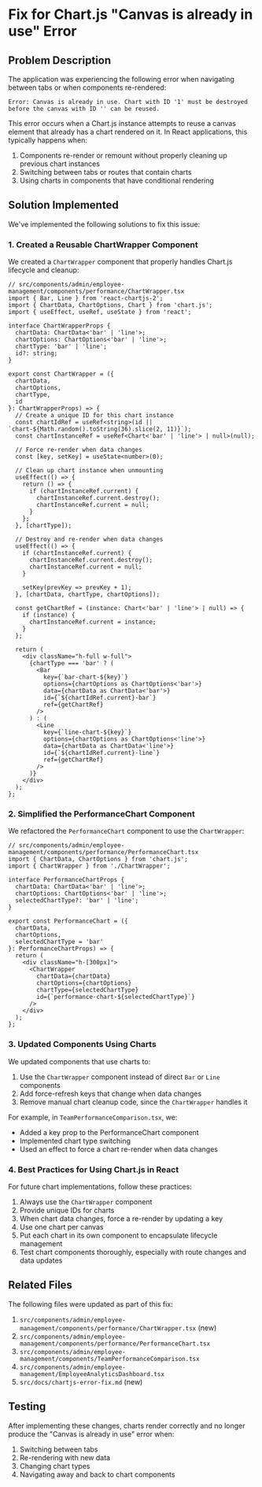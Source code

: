 # Fix for Chart.js "Canvas is already in use" Error

## Problem Description

The application was experiencing the following error when navigating between tabs or when components re-rendered:

```
Error: Canvas is already in use. Chart with ID '1' must be destroyed before the canvas with ID '' can be reused.
```

This error occurs when a Chart.js instance attempts to reuse a canvas element that already has a chart rendered on it. In React applications, this typically happens when:

1. Components re-render or remount without properly cleaning up previous chart instances
2. Switching between tabs or routes that contain charts
3. Using charts in components that have conditional rendering

## Solution Implemented

We've implemented the following solutions to fix this issue:

### 1. Created a Reusable ChartWrapper Component

We created a `ChartWrapper` component that properly handles Chart.js lifecycle and cleanup:

```tsx
// src/components/admin/employee-management/components/performance/ChartWrapper.tsx
import { Bar, Line } from 'react-chartjs-2';
import { ChartData, ChartOptions, Chart } from 'chart.js';
import { useEffect, useRef, useState } from 'react';

interface ChartWrapperProps {
  chartData: ChartData<'bar' | 'line'>;
  chartOptions: ChartOptions<'bar' | 'line'>;
  chartType: 'bar' | 'line';
  id?: string;
}

export const ChartWrapper = ({ 
  chartData, 
  chartOptions,
  chartType,
  id
}: ChartWrapperProps) => {
  // Create a unique ID for this chart instance
  const chartIdRef = useRef<string>(id || `chart-${Math.random().toString(36).slice(2, 11)}`);
  const chartInstanceRef = useRef<Chart<'bar' | 'line'> | null>(null);
  
  // Force re-render when data changes
  const [key, setKey] = useState<number>(0);
  
  // Clean up chart instance when unmounting
  useEffect(() => {
    return () => {
      if (chartInstanceRef.current) {
        chartInstanceRef.current.destroy();
        chartInstanceRef.current = null;
      }
    };
  }, [chartType]);
  
  // Destroy and re-render when data changes
  useEffect(() => {
    if (chartInstanceRef.current) {
      chartInstanceRef.current.destroy();
      chartInstanceRef.current = null;
    }
    
    setKey(prevKey => prevKey + 1);
  }, [chartData, chartType, chartOptions]);
  
  const getChartRef = (instance: Chart<'bar' | 'line'> | null) => {
    if (instance) {
      chartInstanceRef.current = instance;
    }
  };

  return (
    <div className="h-full w-full">
      {chartType === 'bar' ? (
        <Bar 
          key={`bar-chart-${key}`}
          options={chartOptions as ChartOptions<'bar'>} 
          data={chartData as ChartData<'bar'>}
          id={`${chartIdRef.current}-bar`}
          ref={getChartRef}
        />
      ) : (
        <Line 
          key={`line-chart-${key}`}
          options={chartOptions as ChartOptions<'line'>} 
          data={chartData as ChartData<'line'>}
          id={`${chartIdRef.current}-line`}
          ref={getChartRef}
        />
      )}
    </div>
  );
};
```

### 2. Simplified the PerformanceChart Component

We refactored the `PerformanceChart` component to use the `ChartWrapper`:

```tsx
// src/components/admin/employee-management/components/performance/PerformanceChart.tsx
import { ChartData, ChartOptions } from 'chart.js';
import { ChartWrapper } from './ChartWrapper';

interface PerformanceChartProps {
  chartData: ChartData<'bar' | 'line'>;
  chartOptions: ChartOptions<'bar' | 'line'>;
  selectedChartType?: 'bar' | 'line';
}

export const PerformanceChart = ({ 
  chartData, 
  chartOptions,
  selectedChartType = 'bar'
}: PerformanceChartProps) => {
  return (
    <div className="h-[300px]">
      <ChartWrapper
        chartData={chartData}
        chartOptions={chartOptions}
        chartType={selectedChartType}
        id={`performance-chart-${selectedChartType}`}
      />
    </div>
  );
};
```

### 3. Updated Components Using Charts

We updated components that use charts to:

1. Use the `ChartWrapper` component instead of direct `Bar` or `Line` components
2. Add force-refresh keys that change when data changes
3. Remove manual chart cleanup code, since the `ChartWrapper` handles it

For example, in `TeamPerformanceComparison.tsx`, we:
- Added a key prop to the PerformanceChart component
- Implemented chart type switching
- Used an effect to force a chart re-render when data changes

### 4. Best Practices for Using Chart.js in React

For future chart implementations, follow these practices:

1. Always use the `ChartWrapper` component
2. Provide unique IDs for charts
3. When chart data changes, force a re-render by updating a key
4. Use one chart per canvas
5. Put each chart in its own component to encapsulate lifecycle management
6. Test chart components thoroughly, especially with route changes and data updates

## Related Files

The following files were updated as part of this fix:

1. `src/components/admin/employee-management/components/performance/ChartWrapper.tsx` (new)
2. `src/components/admin/employee-management/components/performance/PerformanceChart.tsx`
3. `src/components/admin/employee-management/components/TeamPerformanceComparison.tsx`
4. `src/components/admin/employee-management/EmployeeAnalyticsDashboard.tsx`
5. `src/docs/chartjs-error-fix.md` (new)

## Testing

After implementing these changes, charts render correctly and no longer produce the "Canvas is already in use" error when:

1. Switching between tabs
2. Re-rendering with new data
3. Changing chart types
4. Navigating away and back to chart components 